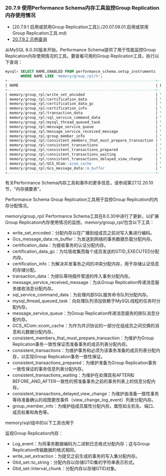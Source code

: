 ### 20.7.9 使用Performance Schema内存工具监控Group Replication内存使用情况

- [20.7.9.1 启用或禁用Group Replication工具](./20.07.09.01.启用或禁用Group Replication工具.md)
- [20.7.9.2 示例查询](./20.07.09.02.示例查询.md)

从MySQL 8.0.30版本开始，Performance Schema提供了用于性能监控Group Replication内存使用情况的工具。要查看可用的Group Replication工具，执行以下查询：

```sql
mysql> SELECT NAME,ENABLED FROM performance_schema.setup_instruments
       WHERE NAME LIKE 'memory/group_rpl/%';
+-------------------------------------------------------------------+---------+
| NAME                                                              | ENABLED |
+-------------------------------------------------------------------+---------+
| memory/group_rpl/write_set_encoded                                | YES     |
| memory/group_rpl/certification_data                               | YES     |
| memory/group_rpl/certification_data_gc                            | YES     |
| memory/group_rpl/certification_info                               | YES     |
| memory/group_rpl/transaction_data                                 | YES     |
| memory/group_rpl/sql_service_command_data                         | YES     |
| memory/group_rpl/mysql_thread_queued_task                         | YES     |
| memory/group_rpl/message_service_queue                            | YES     |
| memory/group_rpl/message_service_received_message                 | YES     |
| memory/group_rpl/group_member_info                                | YES     |
| memory/group_rpl/consistent_members_that_must_prepare_transaction | YES     |
| memory/group_rpl/consistent_transactions                          | YES     |
| memory/group_rpl/consistent_transactions_prepared                 | YES     |
| memory/group_rpl/consistent_transactions_waiting                  | YES     |
| memory/group_rpl/consistent_transactions_delayed_view_change      | YES     |
| memory/group_rpl/GCS_XCom::xcom_cache                             | YES     |
| memory/group_rpl/Gcs_message_data::m_buffer                       | YES     |
+-------------------------------------------------------------------+---------+
```

有关Performance Schema内存工具和事件的更多信息，请参阅第27.12.20.10节，“内存摘要表”。

Performance Schema Group Replication工具用于监控Group Replication的内存分配情况。

memory/group_rpl/ Performance Schema工具在8.0.30中进行了更新，以扩展Group Replication内存使用情况的监控。memory/group_rpl/包含以下工具：

- write_set_encoded：分配内存以在广播到组成员之前对写入集进行编码。
- Gcs_message_data::m_buffer：为发送到网络的事务数据负载分配内存。
- certification_data：为接收事务的认证分配内存。
- certification_data_gc：为垃圾收集而每个成员发送的GTID_EXECUTED分配内存。
- certification_info：为解决并发事务之间的冲突分配内存，用于存储认证信息的存储分配。
- transaction_data：为排队等待插件管道的传入事务分配内存。
- message_service_received_message：为从Group Replication传递消息服务接收消息分配内存。
- sql_service_command_data：为处理内部SQL服务命令队列分配内存。
- mysql_thread_queued_task：向处理队列添加依赖于MySQL线程的任务时分配内存。
- message_service_queue：为Group Replication传递消息服务的排队消息分配内存。
- GCS_XCom::xcom_cache：为作为共识协议的一部分在组成员之间交换的消息和元数据分配内存。
- consistent_members_that_must_prepare_transaction：为维护为Group Replication事务一致性保证而准备事务的成员列表分配内存。
- consistent_transactions：为维护事务和必须为该事务准备的成员列表分配内存，以实现Group Replication事务一致性保证。
- consistent_transactions_prepared：为维护准备为Group Replication事务一致性保证的事务信息列表分配内存。
- consistent_transactions_waiting：为维护在处理具有AFTER和BEFORE_AND_AFTER一致性的预准备事务之前的事务列表上的信息分配内存。
- consistent_transactions_delayed_view_change：为维护由准备一致性事务等待准备确认的视图更改事件（view_change_log_event）列表分配内存。
- group_member_info：为维护组成员属性分配内存。属性如主机名、端口、成员权重和角色等。

memory/sql/组中的以下工具也用于

监视Group Replication内存：

- Log_event：为将事务数据编码为二进制日志格式分配内存；这与Group Replication传输数据的格式相同。
- write_set_extraction：为提交之前生成的事务的写入集分配内存。
- Gtid_set::to_string：分配内存以存储GTID集的字符串表示形式。
- Gtid_set::Interval_chunk：分配内存以存储GTID对象。